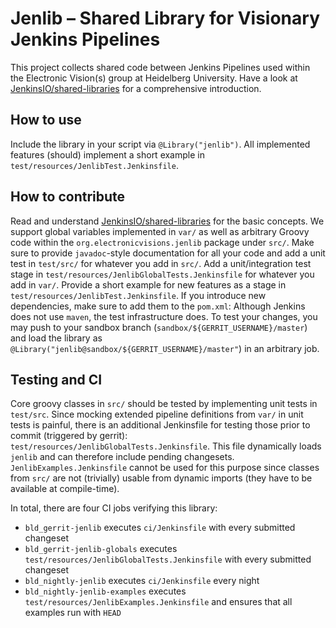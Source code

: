 # Jenlib – Shared Library for Visionary Jenkins Pipelines
This project collects shared code between Jenkins Pipelines used within the Electronic Vision(s) group at Heidelberg University.
Have a look at [JenkinsIO/shared-libraries](https://jenkins.io/doc/book/pipeline/shared-libraries/) for a comprehensive introduction.

## How to use
Include the library in your script via `@Library("jenlib")`.
All implemented features (should) implement a short example in `test/resources/JenlibTest.Jenkinsfile`.

## How to contribute
Read and understand [JenkinsIO/shared-libraries](https://jenkins.io/doc/book/pipeline/shared-libraries/) for the basic concepts.
We support global variables implemented in `var/` as well as arbitrary Groovy code within the `org.electronicvisions.jenlib` package under `src/`.
Make sure to provide `javadoc`-style documentation for all your code and add a unit test in `test/src/` for whatever you add in `src/`.
Add a unit/integration test stage in `test/resources/JenlibGlobalTests.Jenkinsfile` for whatever you add in `var/`.
Provide a short example for new features as a stage in `test/resources/JenlibTest.Jenkinsfile`.
If you introduce new dependencies, make sure to add them to the `pom.xml`: Although Jenkins does not use `maven`, the test infrastructure does.
To test your changes, you may push to your sandbox branch (`sandbox/${GERRIT_USERNAME}/master`) and load the library as `@Library("jenlib@sandbox/${GERRIT_USERNAME}/master"`) in an arbitrary job.

## Testing and CI
Core groovy classes in `src/` should be tested by implementing unit tests in `test/src`.
Since mocking extended pipeline definitions from `var/` in unit tests is painful, there is an additional Jenkinsfile for testing those prior to commit (triggered by gerrit): `test/resources/JenlibGlobalTests.Jenkinsfile`.
This file dynamically loads `jenlib` and can therefore include pending changesets.
`JenlibExamples.Jenkinsfile` cannot be used for this purpose since classes from `src/` are not (trivially) usable from dynamic imports (they have to be available at compile-time).

In total, there are four CI jobs verifying this library:
* `bld_gerrit-jenlib` executes `ci/Jenkinsfile` with every submitted changeset
* `bld_gerrit-jenlib-globals` executes `test/resources/JenlibGlobalTests.Jenkinsfile` with every submitted changeset
* `bld_nightly-jenlib` executes `ci/Jenkinsfile` every night
* `bld_nightly-jenlib-examples` executes `test/resources/JenlibExamples.Jenkinsfile` and ensures that all examples run with `HEAD`
